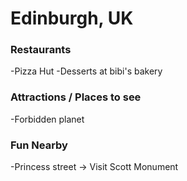 # Edinburgh, UK

### Restaurants

-Pizza Hut
-Desserts at bibi's bakery

### Attractions / Places to see

-Forbidden planet

### Fun Nearby

-Princess street -> Visit Scott Monument
